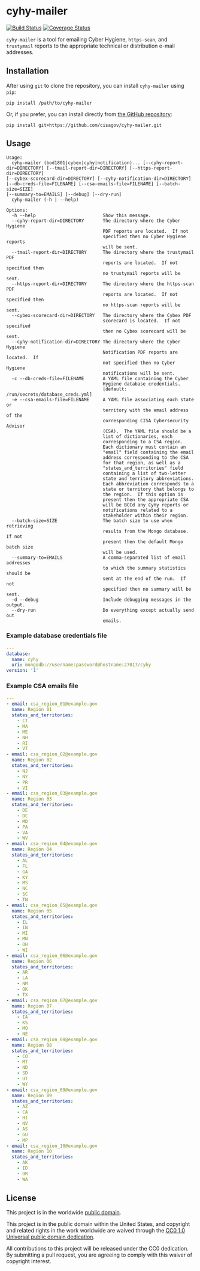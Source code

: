 # cyhy-mailer #

[![Build Status](https://travis-ci.com/cisagov/cyhy-mailer.svg?branch=develop)](https://travis-ci.com/cisagov/cyhy-mailer)
[![Coverage Status](https://coveralls.io/repos/github/cisagov/cyhy-mailer/badge.svg?branch=develop)](https://coveralls.io/github/cisagov/cyhy-mailer?branch=develop)

`cyhy-mailer` is a tool for emailing Cyber Hygiene, `https-scan`, and
`trustymail` reports to the appropriate technical or distribution
e-mail addresses.

## Installation ##

After using `git` to clone the repository, you can install
`cyhy-mailer` using `pip`:

```console
pip install /path/to/cyhy-mailer
```

Or, if you prefer, you can install directly from
[the GitHub repository](https://github.com/cisagov/cyhy-mailer):

```console
pip install git+https://github.com/cisagov/cyhy-mailer.git
```

## Usage ##

```console
Usage:
  cyhy-mailer (bod1801|cybex|cyhy|notification)... [--cyhy-report-dir=DIRECTORY] [--tmail-report-dir=DIRECTORY] [--https-report-dir=DIRECTORY]
[--cybex-scorecard-dir=DIRECTORY] [--cyhy-notification-dir=DIRECTORY]
[--db-creds-file=FILENAME] [--csa-emails-file=FILENAME] [--batch-size=SIZE]
[--summary-to=EMAILS] [--debug] [--dry-run]
  cyhy-mailer (-h | --help)

Options:
  -h --help                         Show this message.
  --cyhy-report-dir=DIRECTORY       The directory where the Cyber Hygiene
                                    PDF reports are located.  If not
                                    specified then no Cyber Hygiene reports
                                    will be sent.
  --tmail-report-dir=DIRECTORY      The directory where the trustymail PDF
                                    reports are located.  If not specified then
                                    no trustymail reports will be sent.
  --https-report-dir=DIRECTORY      The directory where the https-scan PDF
                                    reports are located.  If not specified then
                                    no https-scan reports will be sent.
  --cybex-scorecard-dir=DIRECTORY   The directory where the Cybex PDF
                                    scorecard is located.  If not specified
                                    then no Cybex scorecard will be sent.
  --cyhy-notification-dir=DIRECTORY The directory where the Cyber Hygiene
                                    Notification PDF reports are located.  If
                                    not specified then no Cyber Hygiene
                                    notifications will be sent.
  -c --db-creds-file=FILENAME       A YAML file containing the Cyber
                                    Hygiene database credentials.
                                    [default: /run/secrets/database_creds.yml]
  -e --csa-emails-file=FILENAME     A YAML file associating each state or
                                    territory with the email address of the
                                    corresponding CISA Cybersecurity Advisor
                                    (CSA).  The YAML file should be a
                                    list of dictionaries, each
                                    corresponding to a CSA region.
                                    Each dictionary must contain an
                                    "email" field containing the email
                                    address corresponding to the CSA
                                    for that region, as well as a
                                    "states_and_territories" field
                                    containing a list of two-letter
                                    state and territory abbreviations.
                                    Each abbreviation corresponds to a
                                    state or territory that belongs to
                                    the region.  If this option is
                                    present then the appropriate CSA
                                    will be BCCd any CyHy reports or
                                    notifications related to a
                                    stakeholder within their region.
  --batch-size=SIZE                 The batch size to use when retrieving
                                    results from the Mongo database.  If not
                                    present then the default Mongo batch size
                                    will be used.
  --summary-to=EMAILS               A comma-separated list of email addresses
                                    to which the summary statistics should be
                                    sent at the end of the run.  If not
                                    specified then no summary will be sent.
  -d --debug                        Include debugging messages in the output.
  --dry-run                         Do everything except actually send out
                                    emails.
```

### Example database credentials file ###

```yaml
---
database:
  name: cyhy
  uri: mongodb://username:password@hostname:27017/cyhy
version: '1'
```

### Example CSA emails file ###

```yaml
---
- email: csa_region_01@example.gov
  name: Region 01
  states_and_territories:
    - CT
    - MA
    - ME
    - NH
    - RI
    - VT
- email: csa_region_02@example.gov
  name: Region 02
  states_and_territories:
    - NJ
    - NY
    - PR
    - VI
- email: csa_region_03@example.gov
  name: Region 03
  states_and_territories:
    - DE
    - DC
    - MD
    - PA
    - VA
    - WV
- email: csa_region_04@example.gov
  name: Region 04
  states_and_territories:
    - AL
    - FL
    - GA
    - KY
    - MS
    - NC
    - SC
    - TN
- email: csa_region_05@example.gov
  name: Region 05
  states_and_territories:
    - IL
    - IN
    - MI
    - MN
    - OH
    - WI
- email: csa_region_06@example.gov
  name: Region 06
  states_and_territories:
    - AR
    - LA
    - NM
    - OK
    - TX
- email: csa_region_07@example.gov
  name: Region 07
  states_and_territories:
    - IA
    - KS
    - MO
    - NE
- email: csa_region_08@example.gov
  name: Region 08
  states_and_territories:
    - CO
    - MT
    - ND
    - SD
    - UT
    - WY
- email: csa_region_09@example.gov
  name: Region 09
  states_and_territories:
    - AZ
    - CA
    - HI
    - NV
    - AS
    - GU
    - MP
- email: csa_region_10@example.gov
  name: Region 10
  states_and_territories:
    - AK
    - ID
    - OR
    - WA
```

## License ##

This project is in the worldwide [public domain](LICENSE).

This project is in the public domain within the United States, and
copyright and related rights in the work worldwide are waived through
the [CC0 1.0 Universal public domain
dedication](https://creativecommons.org/publicdomain/zero/1.0/).

All contributions to this project will be released under the CC0
dedication. By submitting a pull request, you are agreeing to comply
with this waiver of copyright interest.
